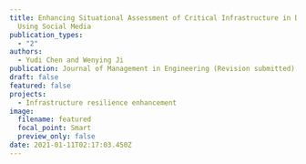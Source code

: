 ```yaml
---
title: Enhancing Situational Assessment of Critical Infrastructure in Disasters
  Using Social Media
publication_types:
  - "2"
authors:
  - Yudi Chen and Wenying Ji
publication: Journal of Management in Engineering (Revision submitted)
draft: false
featured: false
projects:
  - Infrastructure resilience enhancement
image:
  filename: featured
  focal_point: Smart
  preview_only: false
date: 2021-01-11T02:17:03.450Z
---
```

